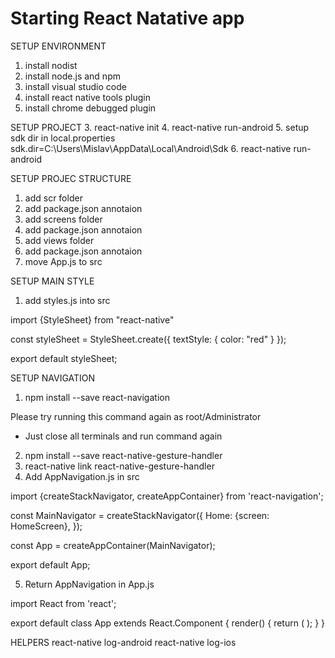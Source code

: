 # Starting React Natative app

SETUP ENVIRONMENT
1. install nodist
2. install node.js and npm
3. install visual studio code
4. install react native tools plugin
4. install chrome debugged plugin

SETUP PROJECT
3. react-native init <Project name>
4. react-native run-android
5. setup sdk dir in local.properties
   sdk.dir=C\:\\Users\\Mislav\\AppData\\Local\\Android\\Sdk
6. react-native run-android

SETUP PROJEC STRUCTURE
1. add scr folder
2. add package.json annotaion
7. add screens folder
2. add package.json annotaion
8. add views folder
2. add package.json annotaion
3. move App.js to src

SETUP MAIN STYLE
1. add styles.js into src

import {StyleSheet} from "react-native"

const styleSheet = StyleSheet.create({
     textStyle: {
         color: "red"
     }
});

export default styleSheet;

SETUP NAVIGATION
1. npm install --save react-navigation

Please try running this command again as root/Administrator 
* Just close all terminals and run command again

2. npm install --save react-native-gesture-handler
3. react-native link react-native-gesture-handler
4. Add AppNavigation.js in src

import {createStackNavigator, createAppContainer} from 'react-navigation';

const MainNavigator = createStackNavigator({
  Home: {screen: HomeScreen},
});

const App = createAppContainer(MainNavigator);

export default App;

5. Return AppNavigation in App.js

import React from 'react';

export default class App extends React.Component {
  render() {
    return (
      <AppNavigator/>
    );
  }
}

HELPERS
react-native log-android
react-native log-ios
